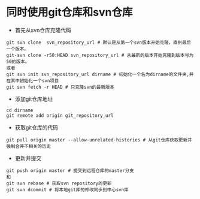# 同时使用git仓库和svn仓库

- 首先从svn仓库克隆代码

```command
git svn clone  svn_repository_url # 默认是从第一个svn版本开始克隆，直到最后一个版本。
git-svn clone -r50:HEAD svn_repository_url # 从最新的版本开始克隆到版本号为50的版本。
或者
git svn init svn_repository_url dirname # 初始化一个名为dirname的文件夹,并在其中初始化一个svn项目
git svn fetch -r HEAD # 只克隆svn的最新版本
```

- 添加git仓库地址

```
cd dirname
git remote add origin git_repository_url
```

- 获取git仓库的代码

```
git pull origin master --allow-unrelated-histories # 从git仓库获取更新并强制合并不相关的历史
```

- 更新并提交

```
git push origin master # 提交到远程仓库的master分支
和
git svn rebase # 获取svn repository的更新
git svn dcommit # 将本地git库的修改同步到中心svn库
```